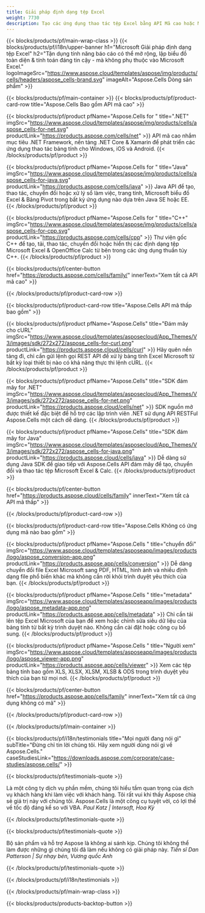 ```yaml
---
title: Giải pháp định dạng tệp Excel
weight: 7730
description: Tạo các ứng dụng thao tác tệp Excel bằng API Mã cao hoặc Mã thấp hoặc Ứng dụng không có mã để xem kiểm tra so sánh hoặc chuyển đổi tệp Excel.
---
```

{{< blocks/products/pf/main-wrap-class >}}
{{< blocks/products/pf/i18n/upper-banner h1="Microsoft Giải pháp định dạng tệp Excel" h2="Tận dụng tính năng báo cáo có thể mở rộng, lập biểu đồ toàn diện & tính toán đáng tin cậy - mà không phụ thuộc vào Microsoft Excel." logoImageSrc="https://www.aspose.cloud/templates/aspose/img/products/cells/headers/aspose_cells-brand.svg" imageAlt="Aspose.Cells Dòng sản phẩm" >}}

{{< blocks/products/pf/main-container >}}
{{< blocks/products/pf/product-card-row title="Aspose.Cells Bao gồm API mã cao" >}}

{{< blocks/products/pf/product pfName="Aspose.Cells for " title=".NET" imgSrc="https://www.aspose.cloud/templates/aspose/img/products/cells/aspose_cells-for-net.svg" productLink="https://products.aspose.com/cells/net" >}}
API mã cao nhắm mục tiêu .NET Framework, nền tảng .NET Core & Xamarin để phát triển các ứng dụng thao tác bảng tính cho Windows, iOS và Android.
{{< /blocks/products/pf/product >}}

{{< blocks/products/pf/product pfName="Aspose.Cells for " title="Java" imgSrc="https://www.aspose.cloud/templates/aspose/img/products/cells/aspose_cells-for-java.svg" productLink="https://products.aspose.com/cells/java" >}}
Java API để tạo, thao tác, chuyển đổi hoặc xử lý sổ làm việc, trang tính, Microsoft biểu đồ Excel & Bảng Pivot trong bất kỳ ứng dụng nào dựa trên Java SE hoặc EE.
{{< /blocks/products/pf/product >}}

{{< blocks/products/pf/product pfName="Aspose.Cells for " title="C++" imgSrc="https://www.aspose.cloud/templates/aspose/img/products/cells/aspose_cells-for-cpp.svg" productLink="https://products.aspose.com/cells/cpp" >}}
Thư viện gốc C++ để tạo, tải, thao tác, chuyển đổi hoặc hiển thị các định dạng tệp Microsoft Excel & OpenOffice Calc từ bên trong các ứng dụng thuần túy C++.
{{< /blocks/products/pf/product >}}

{{< blocks/products/pf/center-button href="https://products.aspose.com/cells/family/" innerText="Xem tất cả API mã cao" >}}

{{< /blocks/products/pf/product-card-row >}}

{{< blocks/products/pf/product-card-row title="Aspose.Cells API mã thấp bao gồm" >}}

{{< blocks/products/pf/product pfName="Aspose.Cells" title="Đám mây cho cURL" imgSrc="https://www.aspose.cloud/templates/asposecloud/App_Themes/V3/images/sdk/272x272/aspose_cells-for-curl.png" productLink="https://products.aspose.cloud/cells/curl" >}}
Hãy quên nền tảng đi, chỉ cần gửi lệnh gọi REST API để xử lý bảng tính Excel Microsoft từ bất kỳ loại thiết bị nào có khả năng thực thi lệnh cURL.
{{< /blocks/products/pf/product >}}

{{< blocks/products/pf/product pfName="Aspose.Cells" title="SDK đám mây for .NET" imgSrc="https://www.aspose.cloud/templates/asposecloud/App_Themes/V3/images/sdk/272x272/aspose_cells-for-net.png" productLink="https://products.aspose.cloud/cells/net" >}}
SDK nguồn mở được thiết kế đặc biệt để hỗ trợ các lập trình viên .NET sử dụng API RESTFul Aspose.Cells một cách dễ dàng.
{{< /blocks/products/pf/product >}}

{{< blocks/products/pf/product pfName="Aspose.Cells" title="SDK đám mây for Java" imgSrc="https://www.aspose.cloud/templates/asposecloud/App_Themes/V3/images/sdk/272x272/aspose_cells-for-java.png" productLink="https://products.aspose.cloud/cells/java" >}}
Dễ dàng sử dụng Java SDK để giao tiếp với Aspose.Cells API đám mây để tạo, chuyển đổi và thao tác tệp Microsoft Excel & Calc.
{{< /blocks/products/pf/product >}}

{{< blocks/products/pf/center-button href="https://products.aspose.cloud/cells/family" innerText="Xem tất cả API mã thấp" >}}

{{< /blocks/products/pf/product-card-row >}}

{{< blocks/products/pf/product-card-row title="Aspose.Cells Không có ứng dụng mã nào bao gồm" >}}

{{< blocks/products/pf/product pfName="Aspose.Cells " title="chuyển đổi" imgSrc="https://www.aspose.cloud/templates/asposeapp/images/products/logo/aspose_conversion-app.png" productLink="https://products.aspose.app/cells/conversion" >}}
Dễ dàng chuyển đổi file Excel Microsoft sang PDF, HTML, hình ảnh và nhiều định dạng file phổ biến khác mà không cần rời khỏi trình duyệt yêu thích của bạn.
{{< /blocks/products/pf/product >}}

{{< blocks/products/pf/product pfName="Aspose.Cells " title="metadata" imgSrc="https://www.aspose.cloud/templates/asposeapp/images/products/logo/aspose_metadata-app.png" productLink="https://products.aspose.app/cells/metadata" >}}
 Chỉ cần tải lên tệp Excel Microsoft của bạn để xem hoặc chỉnh sửa siêu dữ liệu của bảng tính từ bất kỳ trình duyệt nào. Không cần cài đặt hoặc công cụ bổ sung.
{{< /blocks/products/pf/product >}}

{{< blocks/products/pf/product pfName="Aspose.Cells " title="Người xem" imgSrc="https://www.aspose.cloud/templates/asposeapp/images/products/logo/aspose_viewer-app.png" productLink="https://products.aspose.app/cells/viewer" >}}
Xem các tệp bảng tính bao gồm XLS, XLSX, XLSM, XLSB & ODS trong trình duyệt yêu thích của bạn từ mọi nơi.
{{< /blocks/products/pf/product >}}

{{< blocks/products/pf/center-button href="https://products.aspose.app/cells/family" innerText="Xem tất cả ứng dụng không có mã" >}}

{{< /blocks/products/pf/product-card-row >}}

{{< /blocks/products/pf/main-container >}}

{{< blocks/products/pf/i18n/testimonials title="Mọi người đang nói gì" subTitle="Đừng chỉ tin lời chúng tôi. Hãy xem người dùng nói gì về Aspose.Cells." caseStudiesLink="https://downloads.aspose.com/corporate/case-studies/aspose.cells/" >}}

{{< blocks/products/pf/testimonials-quote >}}
<p class="first">
 Là một công ty dịch vụ phần mềm, chúng tôi hiểu tầm quan trọng của dịch vụ khách hàng khi làm việc với khách hàng. Tôi rất vui khi thấy Aspose chia sẻ giá trị này với chúng tôi. Aspose.Cells là một công cụ tuyệt vời, có lợi thế về tốc độ đáng kể so với VBA.
 <em>
 Paul Katz | Intersoft, Hoa Kỳ
 </em>
</p>

{{< /blocks/products/pf/testimonials-quote >}}

{{< blocks/products/pf/testimonials-quote >}}
<p class="second">
Bộ sản phẩm và hỗ trợ Aspose là không ai sánh kịp. Chúng tôi không thể làm được những gì chúng tôi đã làm nếu không có giải pháp này.
 <em>
 Tiến sĩ Dan Patterson | Sự nhạy bén, Vương quốc Anh
 </em>
</p>

{{< /blocks/products/pf/testimonials-quote >}}

{{< /blocks/products/pf/i18n/testimonials >}}

{{< /blocks/products/pf/main-wrap-class >}}

{{< blocks/products/products-backtop-button >}}
